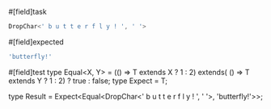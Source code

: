 #[field]task
```ts
DropChar<' b u t t e r f l y ! ', ' '>
```

#[field]expected
```ts
'butterfly!'
```

#[field]test
type Equal<X, Y> = (<T>() => T extends X ? 1 : 2) extends(
    <T>() => T extends Y ? 1 : 2) ? true : false;
type Expect<T extends true> = T;

type Result = Expect<Equal<DropChar<' b u t t e r f l y ! ', ' '>, 'butterfly!'>>;